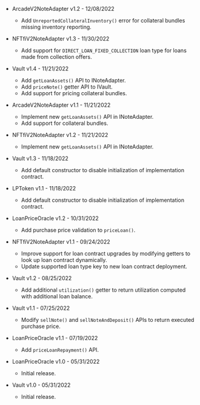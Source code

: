 * ArcadeV2NoteAdapter v1.2 - 12/08/2022
    * Add `UnreportedCollateralInventory()` error for collateral bundles missing
      inventory reporting.

* NFTfiV2NoteAdapter v1.3 - 11/30/2022
    * Add support for `DIRECT_LOAN_FIXED_COLLECTION` loan type for loans made
      from collection offers.

* Vault v1.4 - 11/21/2022
    * Add `getLoanAssets()` API to INoteAdapter.
    * Add `priceNote()` getter API to IVault.
    * Add support for pricing collateral bundles.
* ArcadeV2NoteAdapter v1.1 - 11/21/2022
    * Implement new `getLoanAssets()` API in INoteAdapter.
    * Add support for collateral bundles.
* NFTfiV2NoteAdapter v1.2 - 11/21/2022
    * Implement new `getLoanAssets()` API in INoteAdapter.

* Vault v1.3 - 11/18/2022
    * Add default constructor to disable initialization of implementation
      contract.
* LPToken v1.1 - 11/18/2022
    * Add default constructor to disable initialization of implementation
      contract.

* LoanPriceOracle v1.2 - 10/31/2022
    * Add purchase price validation to `priceLoan()`.

* NFTfiV2NoteAdapter v1.1 - 09/24/2022
    * Improve support for loan contract upgrades by modifying getters to look
      up loan contract dynamically.
    * Update supported loan type key to new loan contract deployment.

* Vault v1.2 - 08/25/2022
    * Add additional `utilization()` getter to return utilization computed with
      additional loan balance.

* Vault v1.1 - 07/25/2022
    * Modify `sellNote()` and `sellNoteAndDeposit()` APIs to return executed
      purchase price.

* LoanPriceOracle v1.1 - 07/19/2022
    * Add `priceLoanRepayment()` API.

* LoanPriceOracle v1.0 - 05/31/2022
    * Initial release.
* Vault v1.0 - 05/31/2022
    * Initial release.
